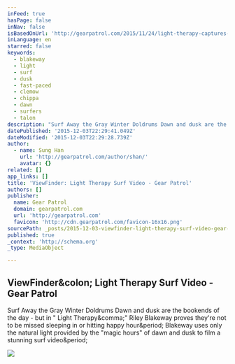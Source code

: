 ```yaml
---
inFeed: true
hasPage: false
inNav: false
isBasedOnUrl: 'http://gearpatrol.com/2015/11/24/light-therapy-captures-beautiful-hues-summer-surfing/'
inLanguage: en
starred: false
keywords:
  - blakeway
  - light
  - surf
  - dusk
  - fast-paced
  - clemow
  - chippa
  - dawn
  - surfers
  - talon
description: "Surf Away the Gray Winter Doldrums Dawn and dusk are the bookends of the day - but in \" Light Therapy,\" Riley Blakeway proves they're not to be missed sleeping in or hitting happy hour. Blakeway uses only the natural light provided by the \"magic hours\" of dawn and dusk to film a stunning surf video."
datePublished: '2015-12-03T22:29:41.049Z'
dateModified: '2015-12-03T22:29:28.739Z'
author:
  - name: Sung Han
    url: 'http://gearpatrol.com/author/shan/'
    avatar: {}
related: []
app_links: []
title: 'ViewFinder: Light Therapy Surf Video - Gear Patrol'
authors: []
publisher:
  name: Gear Patrol
  domain: gearpatrol.com
  url: 'http://gearpatrol.com'
  favicon: 'http://cdn.gearpatrol.com/favicon-16x16.png'
sourcePath: _posts/2015-12-03-viewfinder-light-therapy-surf-video-gear-patrol.md
published: true
_context: 'http://schema.org'
_type: MediaObject

---
```

<article style=""><h1>ViewFinder&amp;colon; Light Therapy Surf Video - Gear Patrol</h1><p>Surf Away the Gray Winter Doldrums Dawn and dusk are the bookends of the day - but in " Light Therapy&amp;comma;" Riley Blakeway proves they're not to be missed sleeping in or hitting happy hour&amp;period; Blakeway uses only the natural light provided by the "magic hours" of dawn and dusk to film a stunning surf video&amp;period;</p><img src="http://gearpatrol.com/wp-content/uploads/2015/11/viewfinder-light-therapy-gear-patrol.jpg" /></article>